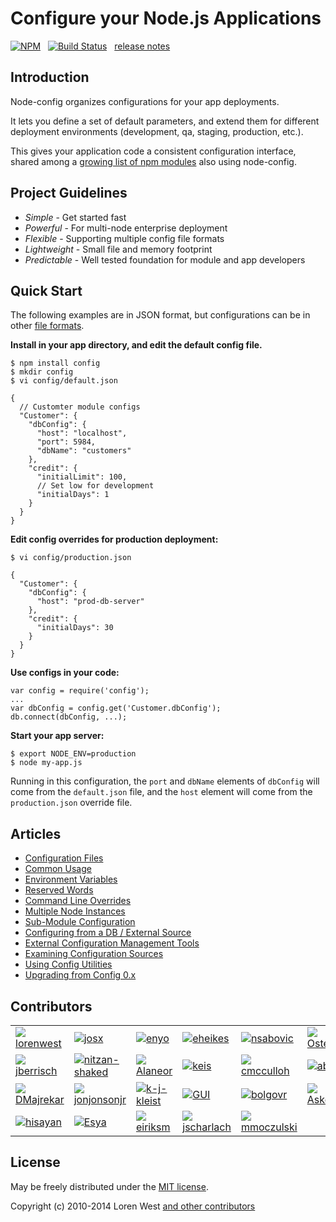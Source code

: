 Configure your Node.js Applications
===================================

[![NPM](https://nodei.co/npm/config.svg?downloads=true&stars=true)](https://nodei.co/npm/config/)&nbsp;&nbsp;
[![Build Status](https://secure.travis-ci.org/lorenwest/node-config.svg?branch=master)](https://travis-ci.org/lorenwest/node-config)&nbsp;&nbsp;
[release notes](https://github.com/lorenwest/node-config/blob/master/History.md)

Introduction
------------

Node-config organizes configurations for your app deployments.

It lets you define a set of default parameters,
and extend them for different deployment environments (development, qa,
staging, production, etc.).

This gives your application code a consistent configuration interface, shared among a
[growing list of npm modules](https://www.npmjs.org/browse/depended/config) also using node-config.

Project Guidelines
------------------

* *Simple* - Get started fast
* *Powerful* - For multi-node enterprise deployment
* *Flexible* - Supporting multiple config file formats
* *Lightweight* - Small file and memory footprint
* *Predictable* - Well tested foundation for module and app developers

Quick Start
---------------
The following examples are in JSON format, but configurations can be in other [file formats](https://github.com/lorenwest/node-config/wiki/Configuration-Files#file-formats).

**Install in your app directory, and edit the default config file.**

    $ npm install config
    $ mkdir config
    $ vi config/default.json

    {
      // Customter module configs
      "Customer": {
        "dbConfig": {
          "host": "localhost",
          "port": 5984,
          "dbName": "customers"
        },
        "credit": {
          "initialLimit": 100,
          // Set low for development
          "initialDays": 1
        }
      }
    }

**Edit config overrides for production deployment:**

    $ vi config/production.json

    {
      "Customer": {
        "dbConfig": {
          "host": "prod-db-server"
        },
        "credit": {
          "initialDays": 30
        }
      }
    }

**Use configs in your code:**

    var config = require('config');
    ...
    var dbConfig = config.get('Customer.dbConfig');
    db.connect(dbConfig, ...);

**Start your app server:**

    $ export NODE_ENV=production
    $ node my-app.js

Running in this configuration, the `port` and `dbName` elements of `dbConfig`
will come from the `default.json` file, and the `host` element will
come from the `production.json` override file.

Articles
--------

* [Configuration Files](https://github.com/lorenwest/node-config/wiki/Configuration-Files)
* [Common Usage](https://github.com/lorenwest/node-config/wiki/Common-Usage)
* [Environment Variables](https://github.com/lorenwest/node-config/wiki/Environment-Variables)
* [Reserved Words](https://github.com/lorenwest/node-config/wiki/Reserved-Words)
* [Command Line Overrides](https://github.com/lorenwest/node-config/wiki/Command-Line-Overrides)
* [Multiple Node Instances](https://github.com/lorenwest/node-config/wiki/Multiple-Node-Instances)
* [Sub-Module Configuration](https://github.com/lorenwest/node-config/wiki/Sub-Module-Configuration)
* [Configuring from a DB / External Source](https://github.com/lorenwest/node-config/wiki/Configuring-from-a-DB-/-External-Source)
* [External Configuration Management Tools](https://github.com/lorenwest/node-config/wiki/External-Configuration-Management-Tools)
* [Examining Configuration Sources](https://github.com/lorenwest/node-config/wiki/Examining-Configuration-Sources)
* [Using Config Utilities](https://github.com/lorenwest/node-config/wiki/Using-Config-Utilities)
* [Upgrading from Config 0.x](https://github.com/lorenwest/node-config/wiki/Upgrading-From-Config-0.x)

Contributors
------------
<table id="contributors"><tr><td><img src=https://avatars.githubusercontent.com/u/373538?><a href="https://github.com/lorenwest">lorenwest</a></td><td><img src=https://avatars.githubusercontent.com/u/791137?><a href="https://github.com/josx">josx</a></td><td><img src=https://avatars.githubusercontent.com/u/133277?><a href="https://github.com/enyo">enyo</a></td><td><img src=https://avatars.githubusercontent.com/u/1656140?><a href="https://github.com/eheikes">eheikes</a></td><td><img src=https://avatars.githubusercontent.com/u/842998?><a href="https://github.com/nsabovic">nsabovic</a></td><td><img src=https://avatars.githubusercontent.com/u/506460?><a href="https://github.com/Osterjour">Osterjour</a></td></tr><tr><td><img src=https://avatars.githubusercontent.com/u/145742?><a href="https://github.com/jberrisch">jberrisch</a></td><td><img src=https://avatars.githubusercontent.com/u/1918551?><a href="https://github.com/nitzan-shaked">nitzan-shaked</a></td><td><img src=https://avatars.githubusercontent.com/u/3058150?><a href="https://github.com/Alaneor">Alaneor</a></td><td><img src=https://avatars.githubusercontent.com/u/125062?><a href="https://github.com/keis">keis</a></td><td><img src=https://avatars.githubusercontent.com/u/157303?><a href="https://github.com/cmcculloh">cmcculloh</a></td><td><img src=https://avatars.githubusercontent.com/u/16861?><a href="https://github.com/abh">abh</a></td></tr><tr><td><img src=https://avatars.githubusercontent.com/u/28898?><a href="https://github.com/DMajrekar">DMajrekar</a></td><td><img src=https://avatars.githubusercontent.com/u/2533984?><a href="https://github.com/jonjonsonjr">jonjonsonjr</a></td><td><img src=https://avatars.githubusercontent.com/u/157474?><a href="https://github.com/k-j-kleist">k-j-kleist</a></td><td><img src=https://avatars.githubusercontent.com/u/12112?><a href="https://github.com/GUI">GUI</a></td><td><img src=https://avatars.githubusercontent.com/u/811927?><a href="https://github.com/bolgovr">bolgovr</a></td><td><img src=https://avatars.githubusercontent.com/u/672821?><a href="https://github.com/Askelkana">Askelkana</a></td></tr><tr><td><img src=https://avatars.githubusercontent.com/u/941125?><a href="https://github.com/hisayan">hisayan</a></td><td><img src=https://avatars.githubusercontent.com/u/937179?><a href="https://github.com/Esya">Esya</a></td><td><img src=https://avatars.githubusercontent.com/u/865153?><a href="https://github.com/eiriksm">eiriksm</a></td><td><img src=https://avatars.githubusercontent.com/u/1087986?><a href="https://github.com/jscharlach">jscharlach</a></td><td><img src=https://avatars.githubusercontent.com/u/3645924?><a href="https://github.com/mmoczulski">mmoczulski</a></td></tr></table>

License
-------

May be freely distributed under the [MIT license](https://raw.githubusercontent.com/lorenwest/node-config/master/LICENSE).

Copyright (c) 2010-2014 Loren West
[and other contributors](https://github.com/lorenwest/node-config/graphs/contributors)

